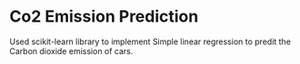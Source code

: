 # Co2 Emission Prediction

Used scikit-learn library to implement Simple linear regression to predit the Carbon dioxide emission of cars.
